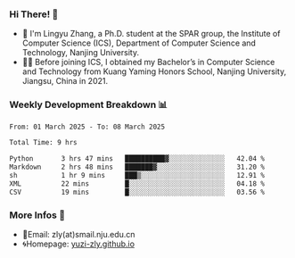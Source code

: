 ### Hi There! 👋 
- 🐳 I'm Lingyu Zhang, a Ph.D. student at the SPAR group, the Institute of Computer Science (ICS), Department of Computer Science and Technology, Nanjing University.
- 🧑‍🎓 Before joining ICS, I obtained my Bachelor’s in Computer Science and Technology from Kuang Yaming Honors School, Nanjing University, Jiangsu, China in 2021.

### Weekly Development Breakdown :bar_chart:

<!--START_SECTION:waka-->

```txt
From: 01 March 2025 - To: 08 March 2025

Total Time: 9 hrs

Python       3 hrs 47 mins   ██████████▓░░░░░░░░░░░░░░   42.04 %
Markdown     2 hrs 48 mins   ███████▓░░░░░░░░░░░░░░░░░   31.20 %
sh           1 hr 9 mins     ███▒░░░░░░░░░░░░░░░░░░░░░   12.91 %
XML          22 mins         █░░░░░░░░░░░░░░░░░░░░░░░░   04.18 %
CSV          19 mins         █░░░░░░░░░░░░░░░░░░░░░░░░   03.56 %
```

<!--END_SECTION:waka-->

<!--
### Github Contributions :octocat:

![](https://raw.githubusercontent.com/yuzi-zly/yuzi-zly/output/github-contribution-grid-snake.svg)              
-->

### More Infos 📖

- 📧Email: zly(at)smail.nju.edu.cn
- 🌀Homepage: [yuzi-zly.github.io](https://yuzi-zly.github.io/)
